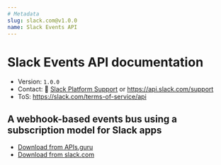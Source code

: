 ```yaml
---
# Metadata
slug: slack.com@v1.0.0
name: Slack Events API
---
```

# Slack Events API documentation

* Version: `1.0.0`
* Contact: 📧 [Slack Platform Support](mailto:developers@slack.com) or https://api.slack.com/support
* ToS: https://slack.com/terms-of-service/api

## A webhook-based events bus using a subscription model for Slack apps

* [Download from APIs.guru](https://raw.githubusercontent.com/APIs-guru/asyncapi-directory/master/docs/APIs/slack.com%40v1.0.0.yaml)
* [Download from slack.com](https://raw.githubusercontent.com/slackapi/slack-api-specs/master/events-api/slack_events_api_async_v1.json)
